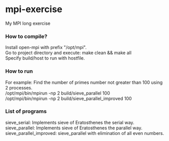 # mpi-exercise
My MPI long exercise

### How to compile? 
Install open-mpi with prefix "/opt/mpi".<br/>
Go to project directory and execute: make clean && make all <br/>
Specify build/host to run with hostfile.<br/>

### How to run
For example: Find the number of primes number not greater than 100 using 2 processes. <br/>
/opt/mpi/bin/mpirun -np 2 build/sieve_parallel 100 <br/>
/opt/mpi/bin/mpirun -np 2 build/sieve_parallel_improved 100 <br/>


### List of programs
sieve_serial: Implements sieve of Eratosthenes the serial way. <br/>
sieve_parallel: Implements sieve of Eratosthenes the parallel way. <br/>
sieve_parallel_improved: sieve_parallel with elimination of all even numbers. <br/>

